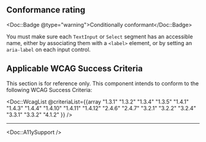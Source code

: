 ## Conformance rating

<Doc::Badge @type="warning">Conditionally conformant</Doc::Badge>

You must make sure each `TextInput` or `Select` segment has an accessible name, either by associating them with a `<label>` element, or by setting an `aria-label` on each input control.

## Applicable WCAG Success Criteria

This section is for reference only. This component intends to conform to the following WCAG Success Criteria:

<Doc::WcagList @criteriaList={{array "1.3.1" "1.3.2" "1.3.4" "1.3.5" "1.4.1" "1.4.3" "1.4.4" "1.4.10" "1.4.11" "1.4.12" "2.4.6" "2.4.7" "3.2.1" "3.2.2" "3.2.4" "3.3.1" "3.3.2" "4.1.2" }} />

---

<Doc::A11ySupport />